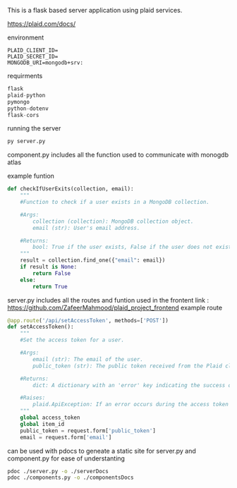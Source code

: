 This is a flask based server application using plaid services.

https://plaid.com/docs/

environment
```env
PLAID_CLIENT_ID=
PLAID_SECRET_ID=
MONGODB_URI=mongodb+srv:
```

requirments 
```py
flask
plaid-python
pymongo
python-dotenv
flask-cors
```

running the server 
```sh
py server.py
```

component.py 
includes all the function used to communicate with monogdb atlas

example funtion
```py
def checkIfUserExits(collection, email):
    """
    #Function to check if a user exists in a MongoDB collection.

    #Args:
        collection (collection): MongoDB collection object.
        email (str): User's email address.

    #Returns:
        bool: True if the user exists, False if the user does not exist.
    """
    result = collection.find_one({"email": email})
    if result is None:
        return False
    else:
        return True
```

server.py includes all the routes and funtion used in the frontent link : https://github.com/ZafeerMahmood/plaid_project_frontend 
example route 
```py
@app.route('/api/setAccessToken', methods=['POST'])
def setAccessToken():
    """
    #Set the access token for a user.

    #Args:
        email (str): The email of the user.
        public_token (str): The public token received from the Plaid client.

    #Returns:
        dict: A dictionary with an 'error' key indicating the success of the operation.

    #Raises:
        plaid.ApiException: If an error occurs during the access token exchange or account addition.
    """
    global access_token
    global item_id
    public_token = request.form['public_token']
    email = request.form['email']
```

can be used with pdocs to geneate a static site for server.py and component.py
for ease of understanting
```sh
pdoc ./server.py -o ./serverDocs
pdoc ./components.py -o ./componentsDocs
```


